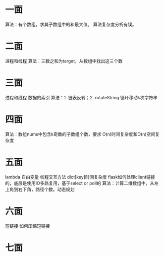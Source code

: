 # 一面
算法：有个数组，求其子数组中的和最大值。
算法复杂度分析有误。

# 二面
进程和线程
算法：三数之和为target，从数组中找出这三个数

# 三面
进程和线程
数据的索引
算法：1. 链表反转；2. rotateString 循环移动k次字符串

# 四面
算法：数组nums中包含k奇数的子数组个数，要求 O(n)时间复杂度和O(n)空间复杂度

# 五面
lambda
自由变量
线程交互方法
dict[key]时间复杂度
flask如何处理client链接的，底层是使用IO多路复用，基于select or poll的
算法：计算二维数组中，从左上角到右下角，路径个数。动态规划

# 六面
短链接
如何压缩短链接

# 七面

<!--stackedit_data:
eyJoaXN0b3J5IjpbLTUzMTcwMDYwOSwxMjIwMDM4NTI1XX0=
-->